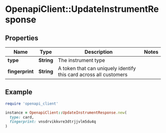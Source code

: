 # OpenapiClient::UpdateInstrumentResponse

## Properties

| Name | Type | Description | Notes |
| ---- | ---- | ----------- | ----- |
| **type** | **String** | The instrument type |  |
| **fingerprint** | **String** | A token that can uniquely identify this card across all customers |  |

## Example

```ruby
require 'openapi_client'

instance = OpenapiClient::UpdateInstrumentResponse.new(
  type: card,
  fingerprint: vnsdrvikkvre3dtrjjvlm5du4q
)
```

